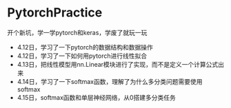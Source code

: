 # PytorchPractice
开个新坑，学一学pytorch和keras，学废了就玩一玩
* 4.12日，学习了一下pytorch的数据结构和数据操作
* 4.12日，学习了一下如何用pytorch进行线性拟合
* 4.13日，把线性模型用nn.Linear模块进行了实现，而不是定义一个计算公式出来
* 4.14日，学习了一下softmax函数，理解了为什么多分类问题需要使用softmax
* 4.15日，softmax函数和单层神经网络，从0搭建多分类任务
